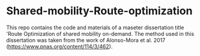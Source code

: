 # Shared-mobility-Route-optimization
This repo contains the code and materials of a maseter dissertation title 'Route Optimization of shared mobility on-demand. The method used in this dissertation was taken from the work of Alonso-Mora et al. 2017 (https://www.pnas.org/content/114/3/462).

